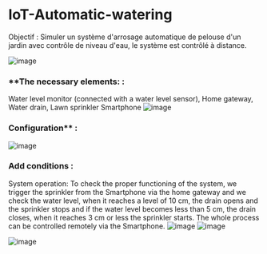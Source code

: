 # IoT-Automatic-watering
Objectif : Simuler un système d'arrosage automatique de pelouse d'un jardin avec contrôle de  niveau d'eau, le système est contrôlé à distance.

![image](https://user-images.githubusercontent.com/101791324/209539550-7327f0b5-e2b8-42ac-8543-05bc678b497a.png)

### **The necessary elements: : 
Water level monitor (connected with a water level sensor),
Home gateway,
Water drain,
Lawn sprinkler
Smartphone
![image](https://user-images.githubusercontent.com/101791324/209539597-96adb833-3b3b-4de4-83f5-abd1766b2b32.png)
### Configuration** : 
![image](https://user-images.githubusercontent.com/101791324/209539834-6c2ec78e-6326-417f-917c-04a3d1b6cf79.png)

### Add conditions : 

System operation:
To check the proper functioning of the system, we trigger the sprinkler from the
Smartphone via the home gateway and we check the water level, when it reaches a
level of 10 cm, the drain opens and the sprinkler stops and if the water level becomes
less than 5 cm, the drain closes, when it reaches 3 cm or less the sprinkler starts.
The whole process can be controlled remotely via the Smartphone.
![image](https://user-images.githubusercontent.com/101791324/209539736-57e04c48-ad6f-4896-ad3b-7d91e8cb8ea0.png)
![image](https://user-images.githubusercontent.com/101791324/209539680-d1fac383-04c7-491e-a0e8-0aa956196639.png)

![image](https://user-images.githubusercontent.com/101791324/209539905-efd37f73-fbb7-438f-9d1a-bee3fe009f7b.png)



